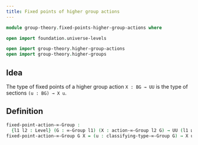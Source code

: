 ```yaml
---
title: Fixed points of higher group actions
---
```


```agda
module group-theory.fixed-points-higher-group-actions where

open import foundation.universe-levels

open import group-theory.higher-group-actions
open import group-theory.higher-groups
```

## Idea

The type of fixed points of a higher group action `X : BG → UU` is the type of sections `(u : BG) → X u`.

## Definition

```agda
fixed-point-action-∞-Group :
  {l1 l2 : Level} (G : ∞-Group l1) (X : action-∞-Group l2 G) → UU (l1 ⊔ l2)
fixed-point-action-∞-Group G X = (u : classifying-type-∞-Group G) → X u
```
